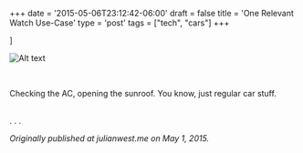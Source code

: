 +++
date = '2015-05-06T23:12:42-06:00'
draft = false
title = 'One Relevant Watch Use-Case'
type = 'post'
tags = ["tech", "cars"]
+++

]<div>
  <img src="https://julianwest.me/Blog/posts/Relevant-Watch-Use-Case/watch-car.jpeg" alt="Alt text">
</div><br />

Checking the AC, opening the sunroof. You know, just regular car stuff.<br /> <br />

<div>
    .   .   .
</div>

<i>Originally published at julianwest.me on May 1, 2015.</i>

